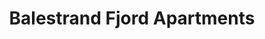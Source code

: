 ---
# HUGO

# SEO

# CONTENT
title: Balestrand Fjord Apartments
description: Benötigen Sie eine Unterkunft? Wir haben neue, moderne Apartments mitten im Zentrum von Balestrand. Balkone mit fantastischem Blick auf den Fjord. Einfacher Zugang. Fertig möbliert, mit voll ausgestatteter Küche und Bad. Perfekt für diejenigen, die mehr Freiheit wollen.

intro: Benötigen Sie eine Unterkunft? Wir haben neue, moderne Apartments mitten im Zentrum von Balestrand. Balkone mit fantastischem Blick auf den Fjord. Einfacher Zugang. Fertig möbliert, mit voll ausgestatteter Küche und Bad. Perfekt für diejenigen, die mehr Freiheit wollen.

intro_button: Alle Wohnungen anzeigen

images:
- src: /images/IMG_6391.jpeg
- src: /images/IMG_6377.jpeg
- src: /images/IMG_6248.jpg
- src: /images/jetski.jpg

items:
- title: Vermietung
  images:
      - src: /images/IMG_9845-HDR-492x277.jpg
        alt: ""
  text: Wir vermieten Apartments und Jetskis  im Zentrum von Balestrand. Perfekt für kurze Tagesausflüge in die Umgebung.
  link:
    href: /de/zu-vermieten
    text: Mehr Informationen

- title: Aktivitäten
  images:
      - src: /images/IMG_6248-492x277.jpg
        alt: ""
  text: Balestrand hat Ihnen als Besucher viel zu bieten. Ob Sie alleine oder in einer Gruppe reisen. Es gibt eine Menge zur Auswahl.
  link:
    text: Aktivitäten in Balestrand 
    href: /de/aktivitaten
---
